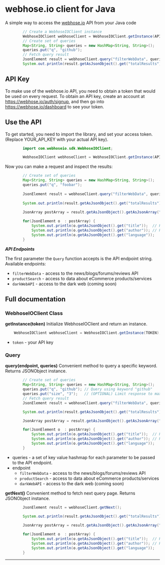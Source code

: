 # webhose.io client for Java

A simple way to access the [webhose.io](https://webhose.io) API from your Java code

```java
		// Create a WebhoseIOClient instance
		WebhoseIOClient webhoseClient = WebhoseIOClient.getInstance(API_KEY);
		// Create set of queries
	    Map<String, String> queries = new HashMap<String, String>();
	    queries.put("q", "github");
	    // Fetch query result
	    JsonElement result = webhoseClient.query("filterWebData", queries);
        System.out.println(result.getAsJsonObject().get("totalResults"));     // Print posts count
```
## API Key
	
To make use of the webhose.io API, you need to obtain a token that would be
used on every request. To obtain an API key, create an account at
https://webhose.io/auth/signup, and then go into
https://webhose.io/dashboard to see your token.


## Use the API

To get started, you need to import the library, and set your access token.
(Replace YOUR_API_KEY with your actual API key).

```java
		import com.webhoseio.sdk.WebhoseIOClient;

		WebhoseIOClient webhoseClient = WebhoseIOClient.getInstance(API_KEY);
```
	
Now you can make a request and inspect the results:

```java
		// Create set of queries
	    Map<String, String> queries = new HashMap<String, String>();
	    queries.put("q", "foobar");
	    
	    JsonElement result = webhoseClient.query("filterWebData", queries);
	
		System.out.println(result.getAsJsonObject().get("totalResults"));     // Print posts count
		
		JsonArray postArray = result.getAsJsonObject().getAsJsonArray("posts");

        for(JsonElement o  : postArray) {
            System.out.println(o.getAsJsonObject().get("title"));  // Print title
            System.out.println(o.getAsJsonObject().get("author")); // Print author
            System.out.println(o.getAsJsonObject().get("language"));   // Print language
        }
```
	
	
***API Endpoints***

The first parameter the `Query` function accepts is the API endpoint string. Available endpoints:
* `filterWebData` - access to the news/blogs/forums/reviews API
* `productSearch` - access to data about eCommerce products/services
* `darkWebAPI` - access to the dark web (coming soon)


## Full documentation
### WebhoseIOClient Class

**getInstance(token)**
	Initialize WebhoseIOClient and return an instance. 
	
```java
	WebhoseIOClient webhoseClient = WebhoseIOClient.getInstance(TOKEN);
```
  * `token` - your API key
  
  
### Query

**query(endpoint, queries)**
	Convenient method to query a specific keyword. Returns JSONObject instance.

```java
		// Create set of queries
	    Map<String, String> queries = new HashMap<String, String>();
	    queries.put("q", "github"); // Query using keyword "github"
	    queries.put("size", "3"); 	// (OPTIONAL) Limit response to maximum of 3 items
	    // Fetch query result
		JsonElement result = webhoseClient.query("filterWebData", queries);

        System.out.println(result.getAsJsonObject().get("totalResults"));     // Print posts count

        JsonArray postArray = result.getAsJsonObject().getAsJsonArray("posts");

        for(JsonElement o  : postArray) {
            System.out.println(o.getAsJsonObject().get("title"));  // Print title
            System.out.println(o.getAsJsonObject().get("author")); // Print author
            System.out.println(o.getAsJsonObject().get("language"));   // Print language
        }
```

* queries - a set of key value hashmap for each parameter to be passed to the API endpoint. 
* endpoint 
   * `filterWebData` - access to the news/blogs/forums/reviews API
   * `productSearch` - access to data about eCommerce products/services
   * `darkWebAPI` - access to the dark web (coming soon)


**getNext()**
	Convenient method to fetch next query page. Returns JSONObject instance.

```java
		JsonElement result = webhoseClient.getNext();

		System.out.println(result.getAsJsonObject().get("totalResults"));     // Print posts count
		
		JsonArray postArray = result.getAsJsonObject().getAsJsonArray("posts");

        for(JsonElement o  : postArray) {
            System.out.println(o.getAsJsonObject().get("title"));  // Print title
            System.out.println(o.getAsJsonObject().get("author")); // Print author
            System.out.println(o.getAsJsonObject().get("language"));   // Print language
        }
```
  -----------------------------------------------------------------------
  

